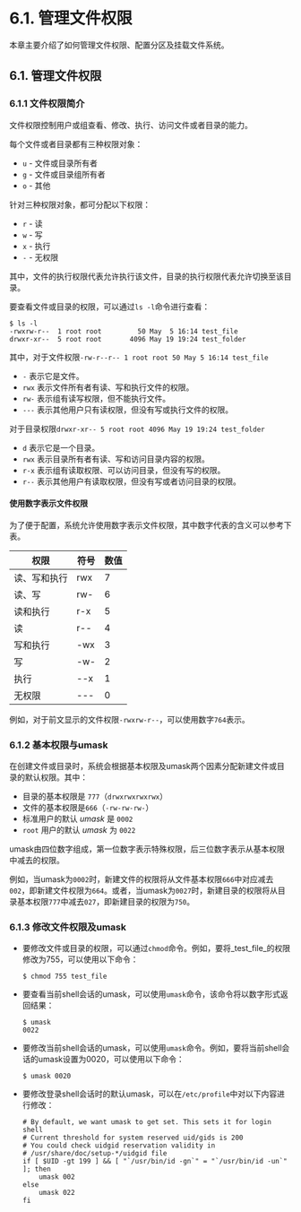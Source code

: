 # 6.1. 管理文件权限

本章主要介绍了如何管理文件权限、配置分区及挂载文件系统。

## 6.1. 管理文件权限

### 6.1.1 文件权限简介

文件权限控制用户或组查看、修改、执行、访问文件或者目录的能力。

每个文件或者目录都有三种权限对象：

* `u` - 文件或目录所有者
* `g` - 文件或目录组所有者
* `o` - 其他

针对三种权限对象，都可分配以下权限：

* `r` - 读
* `w` - 写
* `x` - 执行
* `-` - 无权限

其中，文件的执行权限代表允许执行该文件，目录的执行权限代表允许切换至该目录。

要查看文件或目录的权限，可以通过`ls -l`命令进行查看：

```
$ ls -l	
-rwxrw-r--  1 root root         50 May  5 16:14 test_file
drwxr-xr--  5 root root       4096 May 19 19:24 test_folder
```

其中，对于文件权限`-rw-r--r-- 1 root root 50 May 5 16:14 test_file`

* `-` 表示它是文件。
* `rwx` 表示文件所有者有读、写和执行文件的权限。
* `rw-` 表示组有读写权限，但不能执行文件。
* `---` 表示其他用户只有读权限，但没有写或执行文件的权限。

对于目录权限`drwxr-xr-- 5 root root 4096 May 19 19:24 test_folder`

* `d` 表示它是一个目录。
* `rwx` 表示目录所有者有读、写和访问目录内容的权限。
* `r-x` 表示组有读取权限、可以访问目录，但没有写的权限。
* `r--` 表示其他用户有读取权限，但没有写或者访问目录的权限。

#### 使用数字表示文件权限

为了便于配置，系统允许使用数字表示文件权限，其中数字代表的含义可以参考下表。

| **权限** | **符号** | **数值** |
| ------ | ------ | ------ |
| 读、写和执行 | rwx    | 7      |
| 读、写    | rw-    | 6      |
| 读和执行   | r-x    | 5      |
| 读      | r--    | 4      |
| 写和执行   | -wx    | 3      |
| 写      | -w-    | 2      |
| 执行     | --x    | 1      |
| 无权限    | ---    | 0      |

例如，对于前文显示的文件权限`-rwxrw-r--`，可以使用数字`764`表示。

### 6.1.2 基本权限与umask

在创建文件或目录时，系统会根据基本权限及umask两个因素分配新建文件或目录的默认权限。其中：

* 目录的基本权限是 `777`（`drwxrwxrwxrwx`）
* 文件的基本权限是`666`（`-rw-rw-rw-`）
* 标准用户的默认 _umask_ 是 `0002`
* `root` 用户的默认 _umask_ 为 `0022`

umask由四位数字组成，第一位数字表示特殊权限，后三位数字表示从基本权限中减去的权限。

例如，当umask为`0002`时，新建文件的权限将从文件基本权限`666`中对应减去`002`，即新建文件权限为`664`。或者，当umask为`0027`时，新建目录的权限将从目录基本权限`777`中减去`027`，即新建目录的权限为`750`。

### 6.1.3 修改文件权限及umask

*   要修改文件或目录的权限，可以通过`chmod`命令。例如，要将_test\_file_的权限修改为755，可以使用以下命令：

    ```
    $ chmod 755 test_file
    ```
*   要查看当前shell会话的umask，可以使用`umask`命令，该命令将以数字形式返回结果：

    ```
    $ umask
    0022
    ```
*   要修改当前shell会话的umask，可以使用`umask`命令。例如，要将当前shell会话的umask设置为0020，可以使用以下命令：

    ```
    $ umask 0020
    ```
*   要修改登录shell会话时的默认umask，可以在`/etc/profile`中对以下内容进行修改：

    ```
    # By default, we want umask to get set. This sets it for login shell
    # Current threshold for system reserved uid/gids is 200
    # You could check uidgid reservation validity in
    # /usr/share/doc/setup-*/uidgid file
    if [ $UID -gt 199 ] && [ "`/usr/bin/id -gn`" = "`/usr/bin/id -un`" ]; then
        umask 002
    else
        umask 022
    fi
    ```
